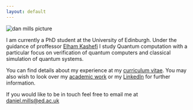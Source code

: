 ```yaml
---
layout: default
---
```


![dan mills picture]({{"/assets/profile-pic.jpg"}})

I am currently a PhD student at the University of Edinburgh. Under the guidance of proffessor [Elham Kashefi](https://ekashefi.wordpress.com/) I study Quantum computation with a particular focus on verification of quantum computers and classical simulation of quantum systems.

You can find details about my experience at my [curriculum vitae]({{"/assets/CV.pdf"}}). You may also wish to look over my [academic work](academic) or my [LinkedIn](www.linkedin.com/in/dan-mills) for further information.

If you would like to be in touch feel free to email me at daniel.mills@ed.ac.uk
